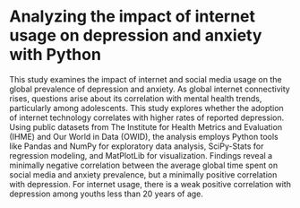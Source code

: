 # Analyzing the impact of internet usage on depression and anxiety with Python

This study examines the impact of internet and social media usage on the global prevalence of depression and anxiety. As global internet connectivity rises, questions arise about its correlation with mental health trends, particularly among adolescents. This study explores whether the adoption of internet technology correlates with higher rates of reported depression. Using public datasets from The Institute for Health Metrics and Evaluation (IHME) and Our World in Data (OWID), the analysis employs Python tools like Pandas and NumPy for exploratory data analysis, SciPy-Stats for regression modeling, and MatPlotLib for visualization. Findings reveal a minimally negative correlation between the average global time spent on social media and anxiety prevalence, but a minimally positive correlation with depression. For internet usage, there is a weak positive correlation with depression among youths less than 20 years of age. 
